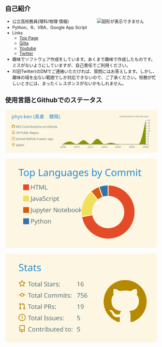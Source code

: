 ## 自己紹介

<img src="https://avatars.githubusercontent.com/u/62343651?s=400&u=66fa1053ffb4b798bd22bc86d1a06210b68e5d7c&v=4" alt="図形が表示できません" border="0"
width="200"  align="right" />

* 公立高校教員(理科/物理 情報)
* Python、R、VBA、Google App Script
* Links
  * [Top Page](https://phys-ken.github.io/phys-ken/)
  * [Qiita](https://qiita.com/phys-ken)
  * [Youtube](https://www.youtube.com/channel/UCZ_2UC-s5Sv4bCqh2EKjNmw/videos)
  * [Twitter](https://twitter.com/phys_ken)
* 趣味でソフトウェア作成をしています。あくまで趣味で作成したものです。ミスがないようにしていますが、自己責任でご利用ください。
* X(旧Twitter)のDMでご連絡いただければ、質問にはお答えします。しかし、趣味の域を出ない範囲でしか対応できないので、ご了承ください。校務が忙しいときには、まったくレスポンスがないかもしれません。





## 使用言語とGithubでのステータス

[![](https://raw.githubusercontent.com/phys-ken/phys-ken/main/profile-summary-card-output/solarized/0-profile-details.svg)](https://github.com/vn7n24fzkq/github-profile-summary-cards)

[![](https://raw.githubusercontent.com/phys-ken/phys-ken/main/profile-summary-card-output/solarized/2-most-commit-language.svg)](https://github.com/vn7n24fzkq/github-profile-summary-cards)

[![](https://raw.githubusercontent.com/phys-ken/phys-ken/main/profile-summary-card-output/solarized/3-stats.svg)](https://github.com/vn7n24fzkq/github-profile-summary-cards)
